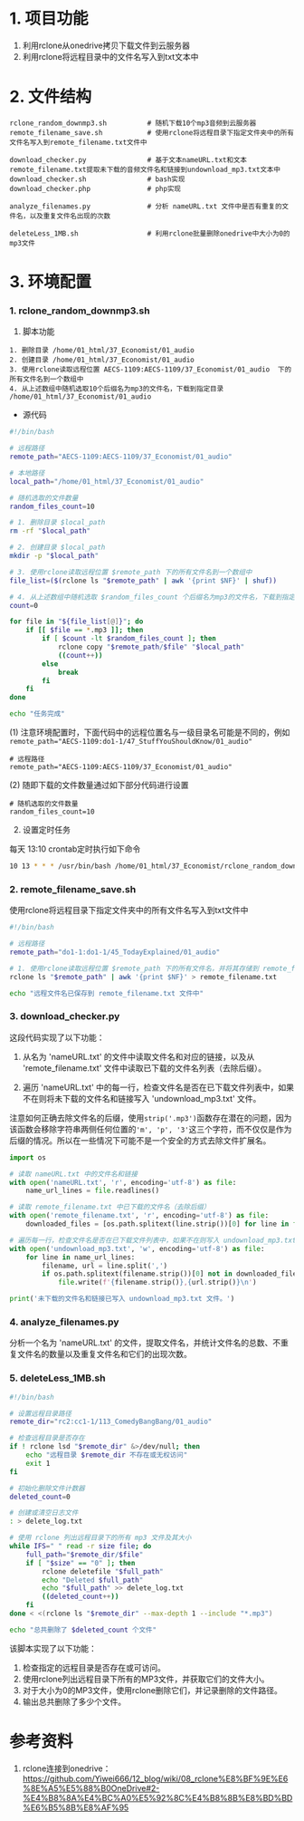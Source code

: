 # 1. 项目功能

1. 利用rclone从onedrive拷贝下载文件到云服务器
2. 利用rclone将远程目录中的文件名写入到txt文本中


# 2. 文件结构

```
rclone_random_downmp3.sh          # 随机下载10个mp3音频到云服务器
remote_filename_save.sh           # 使用rclone将远程目录下指定文件夹中的所有文件名写入到remote_filename.txt文件中

download_checker.py               # 基于文本nameURL.txt和文本remote_filename.txt提取未下载的音频文件名和链接到undownload_mp3.txt文本中
download_checker.sh               # bash实现
download_checker.php              # php实现

analyze_filenames.py              # 分析 nameURL.txt 文件中是否有重复的文件名，以及重复文件名出现的次数

deleteLess_1MB.sh                 # 利用rclone批量删除onedrive中大小为0的mp3文件
```


# 3. 环境配置

### 1. rclone_random_downmp3.sh

1. 脚本功能

```
1. 删除目录 /home/01_html/37_Economist/01_audio 
2. 创建目录 /home/01_html/37_Economist/01_audio 
3. 使用rclone读取远程位置 AECS-1109:AECS-1109/37_Economist/01_audio  下的所有文件名到一个数组中
4. 从上述数组中随机选取10个后缀名为mp3的文件名，下载到指定目录 /home/01_html/37_Economist/01_audio
```

- 源代码

```sh
#!/bin/bash

# 远程路径
remote_path="AECS-1109:AECS-1109/37_Economist/01_audio"

# 本地路径
local_path="/home/01_html/37_Economist/01_audio"

# 随机选取的文件数量
random_files_count=10

# 1. 删除目录 $local_path
rm -rf "$local_path"

# 2. 创建目录 $local_path
mkdir -p "$local_path"

# 3. 使用rclone读取远程位置 $remote_path 下的所有文件名到一个数组中
file_list=($(rclone ls "$remote_path" | awk '{print $NF}' | shuf))

# 4. 从上述数组中随机选取 $random_files_count 个后缀名为mp3的文件名，下载到指定目录 $local_path
count=0

for file in "${file_list[@]}"; do
    if [[ $file == *.mp3 ]]; then
        if [ $count -lt $random_files_count ]; then
            rclone copy "$remote_path/$file" "$local_path"
            ((count++))
        else
            break
        fi
    fi
done

echo "任务完成"
```

(1) 注意环境配置时，下面代码中的远程位置名与一级目录名可能是不同的，例如`remote_path="AECS-1109:do1-1/47_StuffYouShouldKnow/01_audio"`

```
# 远程路径
remote_path="AECS-1109:AECS-1109/37_Economist/01_audio"
```

(2) 随即下载的文件数量通过如下部分代码进行设置

```
# 随机选取的文件数量
random_files_count=10
```



2. 设置定时任务

每天 13:10 crontab定时执行如下命令

```sh
10 13 * * * /usr/bin/bash /home/01_html/37_Economist/rclone_random_downmp3.sh
```


### 2. remote_filename_save.sh

使用rclone将远程目录下指定文件夹中的所有文件名写入到txt文件中

```sh
#!/bin/bash

# 远程路径
remote_path="do1-1:do1-1/45_TodayExplained/01_audio"

# 1. 使用rclone读取远程位置 $remote_path 下的所有文件名，并将其存储到 remote_filename.txt 文件中
rclone ls "$remote_path" | awk '{print $NF}' > remote_filename.txt

echo "远程文件名已保存到 remote_filename.txt 文件中"
```


### 3. download_checker.py

这段代码实现了以下功能：

1. 从名为 'nameURL.txt' 的文件中读取文件名和对应的链接，以及从 'remote_filename.txt' 文件中读取已下载的文件名列表（去除后缀）。

2. 遍历 'nameURL.txt' 中的每一行，检查文件名是否在已下载文件列表中，如果不在则将未下载的文件名和链接写入 'undownload_mp3.txt' 文件。

注意如何正确去除文件名的后缀，使用`strip('.mp3')`函数存在潜在的问题，因为该函数会移除字符串两侧任何位置的` 'm', 'p', '3' `这三个字符，而不仅仅是作为后缀的情况。所以在一些情况下可能不是一个安全的方式去除文件扩展名。

```py
import os

# 读取 nameURL.txt 中的文件名和链接
with open('nameURL.txt', 'r', encoding='utf-8') as file:
    name_url_lines = file.readlines()

# 读取 remote_filename.txt 中已下载的文件名（去除后缀）
with open('remote_filename.txt', 'r', encoding='utf-8') as file:
    downloaded_files = [os.path.splitext(line.strip())[0] for line in file.read().splitlines()]

# 遍历每一行，检查文件名是否在已下载文件列表中，如果不在则写入 undownload_mp3.txt
with open('undownload_mp3.txt', 'w', encoding='utf-8') as file:
    for line in name_url_lines:
        filename, url = line.split(',')
        if os.path.splitext(filename.strip())[0] not in downloaded_files:
            file.write(f'{filename.strip()},{url.strip()}\n')

print('未下载的文件名和链接已写入 undownload_mp3.txt 文件。')
```


### 4. analyze_filenames.py

分析一个名为 'nameURL.txt' 的文件，提取文件名，并统计文件名的总数、不重复文件名的数量以及重复文件名和它们的出现次数。


### 5. deleteLess_1MB.sh

```sh
#!/bin/bash

# 设置远程目录路径
remote_dir="rc2:cc1-1/113_ComedyBangBang/01_audio"

# 检查远程目录是否存在
if ! rclone lsd "$remote_dir" &>/dev/null; then
    echo "远程目录 $remote_dir 不存在或无权访问"
    exit 1
fi

# 初始化删除文件计数器
deleted_count=0

# 创建或清空日志文件
: > delete_log.txt

# 使用 rclone 列出远程目录下的所有 mp3 文件及其大小
while IFS=" " read -r size file; do
    full_path="$remote_dir/$file"
    if [ "$size" == "0" ]; then
        rclone deletefile "$full_path"
        echo "Deleted $full_path"
        echo "$full_path" >> delete_log.txt
        ((deleted_count++))
    fi
done < <(rclone ls "$remote_dir" --max-depth 1 --include "*.mp3")

echo "总共删除了 $deleted_count 个文件"
```


该脚本实现了以下功能：

1. 检查指定的远程目录是否存在或可访问。
2. 使用rclone列出远程目录下所有的MP3文件，并获取它们的文件大小。
3. 对于大小为0的MP3文件，使用rclone删除它们，并记录删除的文件路径。
4. 输出总共删除了多少个文件。




# 参考资料

1. rclone连接到onedrive：https://github.com/Yiwei666/12_blog/wiki/08_rclone%E8%BF%9E%E6%8E%A5%E5%88%B0OneDrive#2-%E4%B8%8A%E4%BC%A0%E5%92%8C%E4%B8%8B%E8%BD%BD%E6%B5%8B%E8%AF%95
